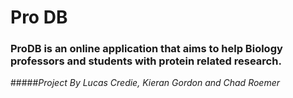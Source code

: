 # Pro DB

### ProDB is an online application that aims to help Biology professors and students with protein related research.
#####*Project By Lucas Credie, Kieran Gordon and Chad Roemer*